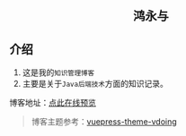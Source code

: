 <h2 align="center">鸿永与</h2>


## 介绍
1. 这是我的`知识管理博客`
2. 主要是关于`Java后端技术`方面的知识记录。


博客地址：[点此在线预览](zhuyee.cn)


>博客主题参考：[vuepress-theme-vdoing](https://github.com/xugaoyi/vuepress-theme-vdoing)
